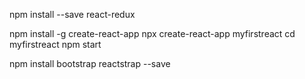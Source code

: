 
npm install --save react-redux

npm install -g create-react-app
npx create-react-app myfirstreact 
cd myfirstreact 
npm start 

npm install bootstrap reactstrap --save